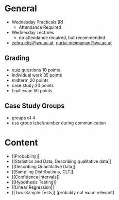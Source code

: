 # General
- Wednesday Practicals (R) 
	- Attendance Required
- Wednesday Lectures
	- no attendance required, but recommended
- [zehra.eksi@wu.ac.at](mailto:zehra.eksi@wu.ac.at), [nurtai.meimanjan@wu.ac.at](mailto:nurtai.meimanjan@wu.ac.at)

## Grading
- quiz questions 10 points
- individual work 35 points 
- midterm 20 points
- case study 20 points
- final exam 50 points

## Case Study Groups
- groups of 4
- use group label/number during communication

# Content
- [[Probability]]
- [[Statistics and Data, Describing qualitative data]]
- [[Describing Quantitative Data]]
- [[Sampling Distributions, CLT]]
- [[Confidence Intervals]]
- [[Hypothesis Testing]]
- [[Linear Regression]]
- [[Two-Sample Tests]] (probably not exam relevant)